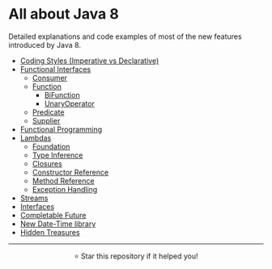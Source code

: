 # All about Java 8

Detailed explanations and code examples of most of the new features introduced by Java 8.

- [Coding Styles (Imperative vs Declarative)](./src/com/codecafe/java8/codingstyles "Coding Styles (Imperative vs Declarative)")
- [Functional Interfaces](./src/com/codecafe/java8/functionalinterfaces "Functional Interfaces")
  - [Consumer](./src/com/codecafe/java8/functionalinterfaces/consumer "Consumer")
  - [Function](./src/com/codecafe/java8/functionalinterfaces/function "Function")
    - [BiFunction](./src/com/codecafe/java8/functionalinterfaces/function/bifunction "BiFunction")
    - [UnaryOperator](./src/com/codecafe/java8/functionalinterfaces/function/unaryoperator "UnaryOperator")
  - [Predicate](./src/com/codecafe/java8/functionalinterfaces/predicate "Predicate")
  - [Supplier](./src/com/codecafe/java8/functionalinterfaces/supplier "Supplier")
- [Functional Programming](./src/com/codecafe/java8/functionalprogramming "Functional Programming")
- [Lambdas](./src/com/codecafe/java8/lambdas "Lambdas")
  - [Foundation](./src/com/codecafe/java8/lambdas/foundation "Foundation")
  - [Type Inference](./src/com/codecafe/java8/lambdas/typeinference "Type Inference")
  - [Closures](./src/com/codecafe/java8/lambdas/closures "Closures")
  - [Constructor Reference](./src/com/codecafe/java8/lambdas/constructorreference "Constructor Reference")
  - [Method Reference](./src/com/codecafe/java8/lambdas/methodreference "Method Reference")
  - [Exception Handling](./src/com/codecafe/java8/lambdas/exceptionhandling "Exception Handling")
- [Streams](./src/com/codecafe/java8/streams "Streams")
- [Interfaces](./src/com/codecafe/java8/interfaces "Interfaces")
- [Completable Future](./src/com/codecafe/java8/completablefuture "Completable Future")
- [New Date-Time library](./src/com/codecafe/java8/datetime "New Date-Time library")
- [Hidden Treasures](./src/com/codecafe/java8/hiddentreasures "Hidden Treasures")

---
<p align="center">
  ⭐ Star this repository if it helped you!
</p>
